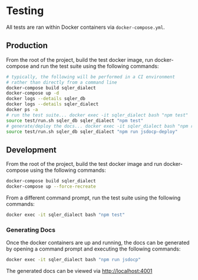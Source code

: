# Testing
All tests are ran within Docker containers via `docker-compose.yml`.

## Production
From the root of the project, build the test docker image, run docker-compose and run the test suite using the following commands:
```sh
# typically, the following will be performed in a CI environment
# rather than directly from a command line
docker-compose build sqler_dialect
docker-compose up -d
docker logs --details sqler_db
docker logs --details sqler_dialect
docker ps -a
# run the test suite... docker exec -it sqler_dialect bash "npm test"
source test/run.sh sqler_db sqler_dialect "npm test"
# generate/deploy the docs... docker exec -it sqler_dialect bash "npm run jsdoc-deploy"
source test/run.sh sqler_db sqler_dialect "npm run jsdocp-deploy"
```

## Development
From the root of the project, build the test docker image and run docker-compose using the following commands:
```sh
docker-compose build sqler_dialect
docker-compose up --force-recreate
```

From a different command prompt, run the test suite using the following commands:
```sh
docker exec -it sqler_dialect bash "npm test"
```

### Generating Docs
Once the docker containers are up and running, the docs can be generated by opening a command prompt and executing the following commands:
```sh
docker exec -it sqler_dialect bash "npm run jsdocp"
```

The generated docs can be viewed via [http://localhost:4001](http://localhost:4001)
